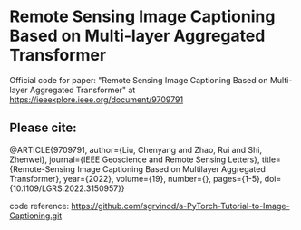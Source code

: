 # Remote Sensing Image Captioning Based on Multi-layer Aggregated Transformer
Official code for paper:
"Remote Sensing Image Captioning Based on Multi-layer Aggregated Transformer" at https://ieeexplore.ieee.org/document/9709791

## Please cite: 
@ARTICLE{9709791,
  author={Liu, Chenyang and Zhao, Rui and Shi, Zhenwei},
  journal={IEEE Geoscience and Remote Sensing Letters}, 
  title={Remote-Sensing Image Captioning Based on Multilayer Aggregated Transformer}, 
  year={2022},
  volume={19},
  number={},
  pages={1-5},
  doi={10.1109/LGRS.2022.3150957}}

code reference:
https://github.com/sgrvinod/a-PyTorch-Tutorial-to-Image-Captioning.git
